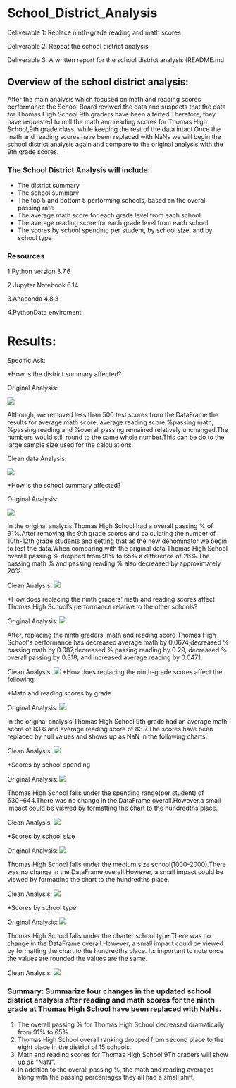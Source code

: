 # School_District_Analysis
Deliverable 1: Replace ninth-grade reading and math scores

Deliverable 2: Repeat the school district analysis

Deliverable 3: A written report for the school district analysis (README.md

## Overview of the school district analysis: 

After the main analysis which focused on math and reading scores performance the School Board reviwed the data and suspects that the data for Thomas High School 9th graders have been alterted.Therefore, they have requested to null the math and reading scores for Thomas High School,9th grade class, while keeping the rest of the data intact.Once the math and reading scores have been replaced with NaNs we will begin the school district analysis again and compare to the original analysis with the 9th grade scores.

### The School District Analysis will include:

- The district summary
- The school summary
- The top 5 and bottom 5 performing schools, based on the overall passing rate
- The average math score for each grade level from each school
- The average reading score for each grade level from each school
- The scores by school spending per student, by school size, and by school type

### Resources

  1.Python version 3.7.6

  2.Jupyter Notebook 6.14

  3.Anaconda 4.8.3

  4.PythonData enviroment

# Results:

Specific Ask:

*How is the district summary affected?

Original Analysis:

![](Images/district_summary_df_module.png)

Although, we removed less than 500 test scores from the DataFrame the results for average math score, average reading score,%passing math, %passing reading and %overall passing remained relatively unchanged.The numbers would still round to the same whole number.This can be do to the large sample size used for the calculations.

Clean data Analysis:

![](Images/district_summary_df_without_9th_THS.png)

*How is the school summary affected?

Original Analysis:

![](Images/per_school_summary_df_module.png)

In the original analysis Thomas High School had a overall passing % of 91%.After removing the 9th grade scores and calculating the number of 10th-12th grade students and setting that as the new denominator we begin to test the data.When comparing with the original data Thomas High School overall passing % dropped from 91% to 65% a difference of 26%.The passing math % and passing reading % also decreased by approximately 20%.

Clean Analysis:
![](Images/per_school_summary_df_without_9th_THS.png)

*How does replacing the ninth graders’ math and reading scores affect Thomas High School’s performance relative to the other schools?

Original Analysis:
![](Images/Top_schools_original.png)

After, replacing the ninth graders' math and reading score Thomas High School's performance has decreased average math by 0.0674,decreased % passing math by 0.087,decreased % passing reading by 0.29, decreased % overall passing by 0.318, and increased average reading by 0.0471.

Clean Analysis:
![](Images/Top_schools_without_9th_THS.png)
*How does replacing the ninth-grade scores affect the following:

*Math and reading scores by grade

Original Analysis:
![](Images/reading_math_average_scores_by_grade.png)

In the original analysis Thomas High School 9th grade had an average math score of 83.6 and average reading score of 83.7.The scores have been replaced by null values and shows up as NaN in the following charts.

Clean Analysis:
![](Images/reading_math_average_scores_by_grade_without_9th.png)

*Scores by school spending

Original Analysis:
![](Images/spending_summary_df_original.png)

Thomas High School falls under the spending range(per student) of $630-$644.There was no change in the DataFrame overall.However,a small impact could be viewed by formatting the chart to the hundredths place.

Clean Analysis:
![](Images/spending_summary_df_without_9th.png)

*Scores by school size

Original Analysis:
![](Images/school_size_summary_df_original.png)

Thomas High School falls under the medium size school(1000-2000).There was no change in the DataFrame overall.However, a small impact could be viewed by formatting the chart to the hundredths place.

Clean Analysis:
![](Images/size_summary_df_without_9th.png)

*Scores by school type

Original Analysis:
![](Images/type_summary_df_original.png)

Thomas High School falls under the charter school type.There was no change in the DataFrame overall.However, a small impact could be viewed by formatting the chart to the hundredths place. Its important to note once the values are rounded the values are the same.

Clean Analysis:
![](Images/type_summary_df_without_9th.png)

### Summary: Summarize four changes in the updated school district analysis after reading and math scores for the ninth grade at Thomas High School have been replaced with NaNs.

1. The overall passing % for Thomas High School decreased dramatically from 91% to 65%.
2. Thomas High School overall ranking dropped from second place to the eight place in the district of 15 schools.
3. Math and reading scores for Thomas High School 9Th graders will show up as "NaN".
4. In addition to the overall passing %, the math and reading averages along with the passing percentages they all had a small shift.

